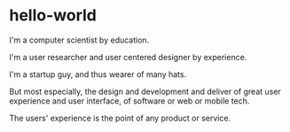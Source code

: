 # hello-world

I'm a computer scientist by education.

I'm a user researcher and user centered designer by experience.

I'm a startup guy, and thus wearer of many hats.

But most especially, the design and development and deliver of great user experience and user interface, of software or web or mobile tech.

The users' experience is the point of any product or service.